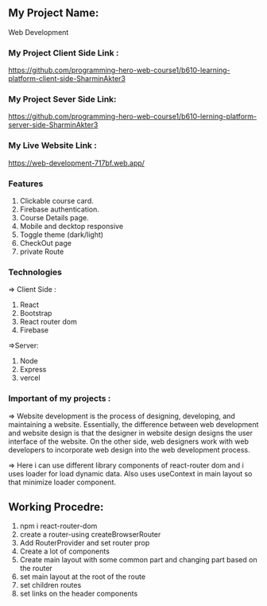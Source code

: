 ## My Project Name:
Web Development 

### My Project Client Side Link :
https://github.com/programming-hero-web-course1/b610-learning-platform-client-side-SharminAkter3

### My Project Sever Side Link:
https://github.com/programming-hero-web-course1/b610-lerning-platform-server-side-SharminAkter3

### My Live Website Link :
https://web-development-717bf.web.app/


### Features
1. Clickable course card.
2. Firebase authentication.
3. Course Details page.
4. Mobile and decktop responsive
5. Toggle theme (dark/light)
6. CheckOut page
7. private Route


### Technologies
=> Client Side :
1. React 
2. Bootstrap 
3. React router dom
4. Firebase

=>Server:
1. Node 
2. Express 
3. vercel


### Important of my projects : 
=> Website development is the process of designing, developing, and maintaining a website. Essentially, the difference between web development and website design is that the designer in website design designs the user interface of the website. On the other side, web designers work with web developers to incorporate web design into the web development process.

=> Here i can use different library components of react-router dom and i uses loader for load dynamic data. Also uses useContext in main layout so that minimize loader component.

## Working Procedre:
1. npm i react-router-dom
2. create a router-using createBrowserRouter
3. Add RouterProvider and set router prop
4. Create a lot of components
5. Create main layout with some common part and changing part based on the router
6. set main layout at the root of the route
7. set children routes
8. set links on the header components

